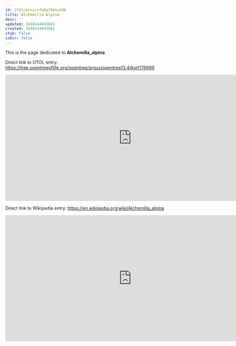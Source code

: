 ```yaml
---
id: itklc6rnsrxfw6p704nx34b
title: Alchemilla Alpina
desc: ''
updated: 1648144045681
created: 1648144045681
stub: false
isDir: false
---
```

This is the page dedicated to **Alchemilla_alpina**


Direct link to OTOL entry: https://tree.opentreeoflife.org/opentree/argus/opentree13.4@ott176699



<html>
    <body>
    <iframe src="https://tree.opentreeoflife.org/opentree/argus/opentree13.4@ott176699"
    width="800" height="400" frameborder="0" allowfullscreen> </iframe>
    </body>
</html>
    


Direct link to Wikipedia entry: https://en.wikipedia.org/wiki/Alchemilla_alpina



<html>
    <body>
    <iframe src="https://en.wikipedia.org/wiki/Alchemilla_alpina"
    width="800" height="400" frameborder="0" allowfullscreen> </iframe>
    </body>
</html>
    
